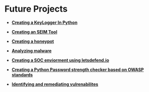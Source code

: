 # Future Projects




















- <b>[Creating a KeyLogger In Python](Link)</b>

- <b>[Creating an SEIM Tool](Link)</b>

- <b>[Creating a honeypot](Link)</b>

- <b>[Analyzing malware](Link)</b>

- <b>[Creating a SOC enviorment using letsdefend.io](Link)</b>

- <b>[Creating a Python Password strength checker based on OWASP standards](Link)</b>

- <b>[Identifying and remediating vulrenabilites](Link)</b>

